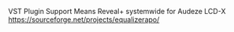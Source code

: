 VST Plugin Support Means Reveal+ systemwide for Audeze LCD-X
https://sourceforge.net/projects/equalizerapo/
